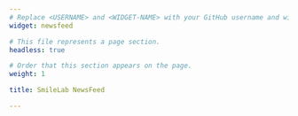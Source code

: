 ```yaml
---
# Replace <USERNAME> and <WIDGET-NAME> with your GitHub username and widget name, respectively.
widget: newsfeed

# This file represents a page section.
headless: true

# Order that this section appears on the page.
weight: 1

title: SmileLab NewsFeed

---
```


